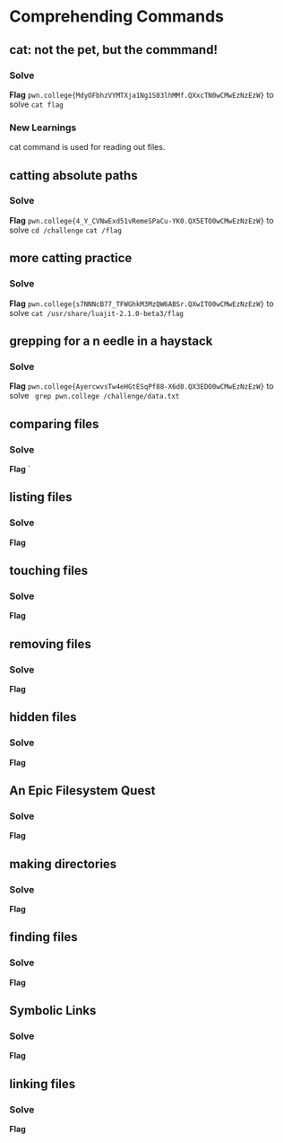 # Comprehending Commands

## cat: not the pet, but the commmand!

### Solve
**Flag** `pwn.college{MdyOFbhzVYMTXja1Ng1S03lhMMf.QXxcTN0wCMwEzNzEzW}`
to solve 
`cat flag`

### New Learnings
cat command is used for reading out files.

## catting absolute paths

### Solve
**Flag** `pwn.college{4_Y_CVNwExd51vRemeSPaCu-YK0.QX5ETO0wCMwEzNzEzW}`
to solve
`cd /challenge`
`cat /flag`

## more catting practice

### Solve 
**Flag** `pwn.college{s7NNNcB77_TFWGhkM3MzQW6ABSr.QXwITO0wCMwEzNzEzW}`
to solve `cat /usr/share/luajit-2.1.0-beta3/flag`

## grepping for a n eedle in a haystack

### Solve 
**Flag** `pwn.college{AyercwvsTw4eHGtESqPf88-X6d0.QX3EDO0wCMwEzNzEzW}`
to solve 
` grep pwn.college /challenge/data.txt`

## comparing files

### Solve 
**Flag**  `

## listing files

### Solve 
**Flag** 

## touching files

### Solve 
**Flag** 

## removing files

### Solve 
**Flag** 

## hidden files

### Solve 
**Flag** 

## An Epic Filesystem Quest

### Solve 
**Flag** 

## making directories

### Solve 
**Flag** 

## finding files

### Solve 
**Flag** 

## Symbolic Links

### Solve 
**Flag** 

## linking files

### Solve 
**Flag** 



